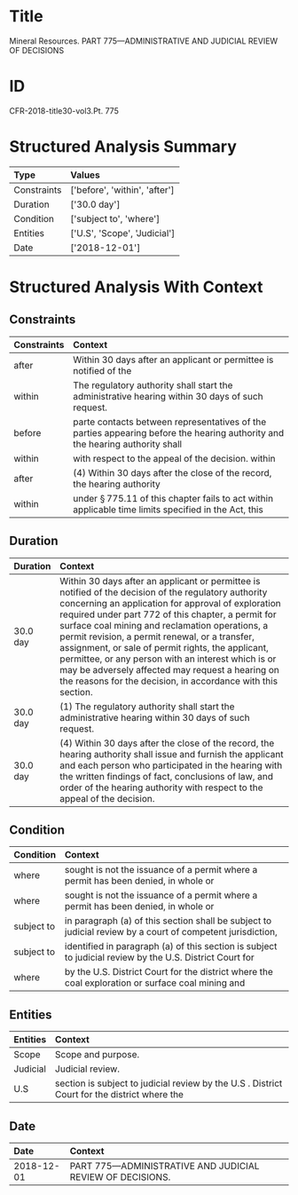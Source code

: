# Title

 Mineral Resources. PART 775—ADMINISTRATIVE AND JUDICIAL REVIEW OF DECISIONS


# ID

 CFR-2018-title30-vol3.Pt. 775


# Structured Analysis Summary

| Type        | Values                        |
|:------------|:------------------------------|
| Constraints | ['before', 'within', 'after'] |
| Duration    | ['30.0 day']                  |
| Condition   | ['subject to', 'where']       |
| Entities    | ['U.S', 'Scope', 'Judicial']  |
| Date        | ['2018-12-01']                |


# Structured Analysis With Context

 


## Constraints

| Constraints   | Context                                                                                                                      |
|:--------------|:-----------------------------------------------------------------------------------------------------------------------------|
| after         | Within 30 days  after an applicant or permittee is notified of the                                                           |
| within        | The regulatory authority shall start the administrative hearing within  30 days of such request.                             |
| before        | parte contacts between representatives of the parties appearing before the hearing authority and the hearing authority shall |
| within        | with respect to the appeal of the decision. within                                                                           |
| after         | (4) Within 30 days  after the close of the record, the hearing authority                                                     |
| within        | under &#167;&#8201;775.11 of this chapter fails to act within applicable time limits specified in the Act, this              |


## Duration

| Duration   | Context                                                                                                                                                                                                                                                                                                                                                                                                                                                                                                                                             |
|:-----------|:----------------------------------------------------------------------------------------------------------------------------------------------------------------------------------------------------------------------------------------------------------------------------------------------------------------------------------------------------------------------------------------------------------------------------------------------------------------------------------------------------------------------------------------------------|
| 30.0 day   | Within 30 days after an applicant or permittee is notified of the decision of the regulatory authority concerning an application for approval of exploration required under part 772 of this chapter, a permit for surface coal mining and reclamation operations, a permit revision, a permit renewal, or a transfer, assignment, or sale of permit rights, the applicant, permittee, or any person with an interest which is or may be adversely affected may request a hearing on the reasons for the decision, in accordance with this section. |
| 30.0 day   | (1) The regulatory authority shall start the administrative hearing within 30 days of such request.                                                                                                                                                                                                                                                                                                                                                                                                                                                 |
| 30.0 day   | (4) Within 30 days after the close of the record, the hearing authority shall issue and furnish the applicant and each person who participated in the hearing with the written findings of fact, conclusions of law, and order of the hearing authority with respect to the appeal of the decision.                                                                                                                                                                                                                                                 |


## Condition

| Condition   | Context                                                                                                    |
|:------------|:-----------------------------------------------------------------------------------------------------------|
| where       | sought is not the issuance of a permit where a permit has been denied, in whole or                         |
| where       | sought is not the issuance of a permit where a permit has been denied, in whole or                         |
| subject to  | in paragraph (a) of this section shall be subject to judicial review by a court of competent jurisdiction, |
| subject to  | identified in paragraph (a) of this section is subject to judicial review by the U.S. District Court for   |
| where       | by the U.S. District Court for the district where the coal exploration or surface coal mining and          |


## Entities

| Entities   | Context                                                                                      |
|:-----------|:---------------------------------------------------------------------------------------------|
| Scope      | Scope  and purpose.                                                                          |
| Judicial   | Judicial  review.                                                                            |
| U.S        | section is subject to judicial review by the U.S . District Court for the district where the |


## Date

| Date       | Context                                                   |
|:-----------|:----------------------------------------------------------|
| 2018-12-01 | PART 775—ADMINISTRATIVE AND JUDICIAL REVIEW OF DECISIONS. |


